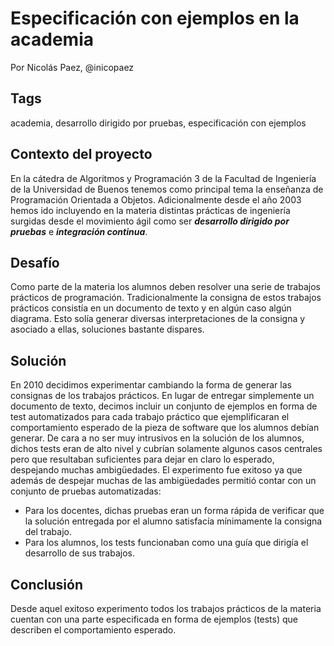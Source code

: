 Especificación con ejemplos en la academia 
======
Por Nicolás Paez, @inicopaez

Tags
----
academia, desarrollo dirigido por pruebas, especificación con ejemplos

Contexto del proyecto
---
En la cátedra de Algoritmos y Programación 3 de la Facultad de Ingeniería de la Universidad de Buenos tenemos como principal tema la enseñanza de Programación Orientada a Objetos. Adicionalmente desde el año 2003 hemos ido incluyendo en la materia distintas prácticas de ingeniería surgidas desde el movimiento ágil como ser **_desarrollo dirigido por pruebas_** e **_integración continua_**.

Desafío
----
Como parte de la materia los alumnos deben resolver una serie de trabajos prácticos de programación. Tradicionalmente la consigna de estos trabajos prácticos consistía en un documento de texto y en algún caso algún diagrama. Esto solía generar diversas interpretaciones de la consigna y asociado a ellas, soluciones bastante dispares. 

Solución
---
En 2010 decidimos experimentar cambiando la forma de generar las consignas de los trabajos prácticos. En lugar de entregar simplemente un documento de texto, decimos incluir un conjunto de ejemplos en forma de test automatizados para cada trabajo práctico que ejemplificaran el comportamiento esperado de la pieza de software que los alumnos debían generar. De cara a no ser muy intrusivos en la solución de los alumnos, dichos tests eran de alto nivel y cubrían solamente algunos casos centrales pero que resultaban suficientes para dejar en claro lo esperado, despejando muchas ambigüedades. El experimento fue exitoso ya que además de despejar muchas de las ambigüedades permitió contar con un conjunto de pruebas automatizadas:

* Para los docentes, dichas pruebas eran un forma rápida de verificar que la solución entregada por el alumno satisfacía mínimamente la consigna del trabajo.
* Para los alumnos, los tests funcionaban como una guía que dirigía el desarrollo de sus trabajos.

Conclusión
----
Desde aquel exitoso experimento todos los trabajos prácticos de la materia cuentan con una parte especificada en forma de ejemplos (tests) que describen el comportamiento esperado.
